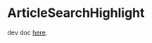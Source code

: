 # ArticleSearchHighlight

dev doc [here](https://paper.dropbox.com/doc/Highlight--AQkFFHEWssEyZmabAx6rhsCrAg-EIRkx2e3hrhBXb1q0yJeD).

